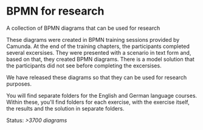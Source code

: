 # BPMN for research
A collection of BPMN diagrams that can be used for research

These diagrams were created in BPMN training sessions provided by Camunda. At the end of the training chapters, the participants completed several excersises. They were presented with a scenario in text form and, based on that, they created BPMN diagrams. There is a model solution that the participants did not see before completing the excersises.

We have released these diagrams so that they can be used for research purposes.

You will find separate folders for the English and German language courses. Within these, you'll find folders for each exercise, with the exercise itself, the results and the solution in separate folders.

Status: *>3700 diagrams*